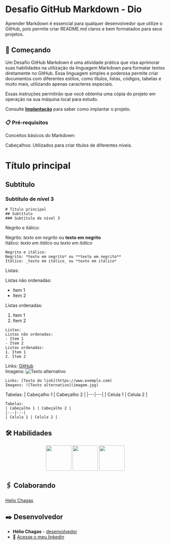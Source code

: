 # Desafio GitHub Markdown - Dio

Aprender Markdown é essencial para qualquer desenvolvedor que utilize o GitHub, pois permite criar README.md claros e bem formatados para seus projetos.

## 🚀 Começando

Um Desafio GitHub Markdown é uma atividade prática que visa aprimorar suas habilidades na utilização da linguagem Markdown para formatar textos diretamente no GitHub. 
Essa linguagem simples e poderosa permite criar documentos com diferentes estilos, como títulos, listas, códigos, tabelas e muito mais, utilizando apenas caracteres especiais.

Essas instruções permitirão que você obtenha uma cópia do projeto em operação na sua máquina local para estudo.

Consulte **[Implantação](#-implanta%C3%A7%C3%A3o)** para saber como implantar o projeto.

### 📋 Pré-requisitos

Conceitos básicos do Markdown:

Cabeçalhos: Utilizados para criar títulos de diferentes níveis.

# Título principal
## Subtítulo
### Subtítulo de nível 3

```
# Título principal
## Subtítulo
### Subtítulo de nível 3

```

Negrito e itálico:

Negrito: *texto em negrito* ou **texto em negrito** </br>
Itálico: _texto em itálico_ ou *texto em itálico*

```
Negrito e itálico:
Negrito: *texto em negrito* ou **texto em negrito**
Itálico: _texto em itálico_ ou *texto em itálico*

```

Listas:

Listas não ordenadas:
  - Item 1
  - Item 2

Listas ordenadas:
  1. Item 1
  2. Item 2

```
Listas:
Listas não ordenadas:
- Item 1
- Item 2
Listas ordenadas:
1. Item 1
2. Item 2
```
Links: [GitHub](https://www.github.com/) </br>
Imagens: ![Texto alternativo](https://miro.medium.com/v2/resize:fit:1125/1*biIy42Cn4Bnu0IkpUW1Zew.png)

```
Links: [Texto do link](https://www.exemplo.com)
Imagens: ![Texto alternativo](imagem.jpg)
```

Tabelas: 
| Cabeçalho 1 | Cabeçalho 2 | 
|---|---| 
| Celula 1 | Celula 2 |

```
Tabelas:
| Cabeçalho 1 | Cabeçalho 2 |
|---|---|
| Celula 1 | Celula 2 |
```

## 🛠️ Habilidades

<p align="Center"> <img src="https://cdn.jsdelivr.net/gh/devicons/devicon@latest/icons/python/python-plain.svg" width="80px"/> <img src="https://cdn.jsdelivr.net/gh/devicons/devicon@latest/icons/visualbasic/visualbasic-original.svg" width="80px" /> <img src="https://cdn.jsdelivr.net/gh/devicons/devicon@latest/icons/html5/html5-original-wordmark.svg" width="80px"/></p>


## 🖇️ Colaborando

[Helio Chagas](https://github.com/Helio-Chagas01)

## ✒️ Desenvolvedor

* **Hélio Chagas** - [desenvolvedor](https://github.com/Helhio-Chagas)
* 📧 [Acesse o meu linkedin](https://www.linkedin.com/in/heliochagas/)


